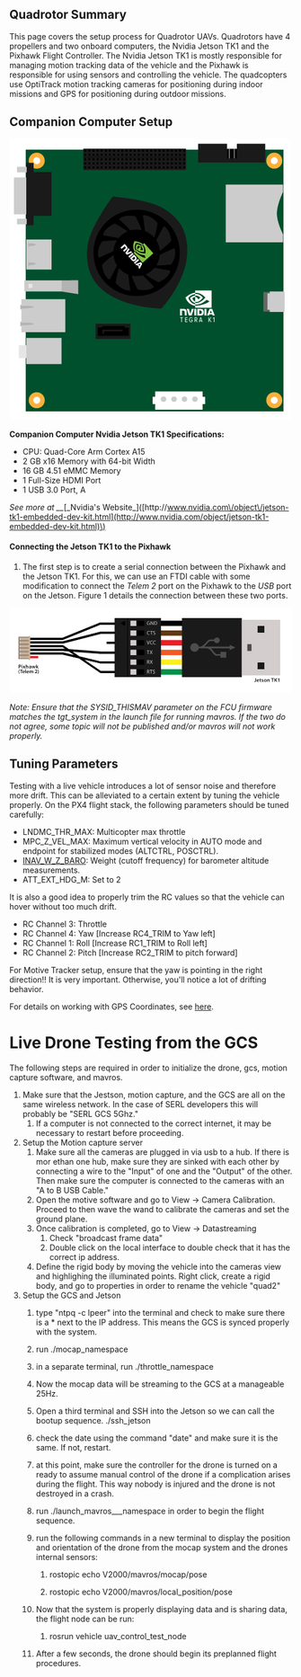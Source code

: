 ## Quadrotor Summary

This page covers the setup process for Quadrotor UAVs. Quadrotors have 4 propellers and two onboard computers, the Nvidia Jetson TK1 and the Pixhawk Flight Controller. The Nvidia Jetson TK1 is mostly responsible for managing motion tracking data of the vehicle and the Pixhawk is responsible for using sensors and controlling the vehicle. The quadcopters use OptiTrack motion tracking cameras for positioning during indoor missions and GPS for positioning during outdoor missions.

## Companion Computer Setup

![](/assets/Jetson-TK1_500.png)

**Companion Computer Nvidia Jetson TK1 Specifications:**

* CPU: Quad-Core Arm Cortex A15
* 2 GB x16 Memory with 64-bit Width
* 16 GB 4.51 eMMC Memory
* 1 Full-Size HDMI Port
* 1 USB 3.0 Port, A

_See more at \_\__\[\_Nvidia's Website_\]\([http:\/\/www.nvidia.com\/object\/jetson-tk1-embedded-dev-kit.html](http://www.nvidia.com/object/jetson-tk1-embedded-dev-kit.html)\)

#### Connecting the Jetson TK1 to the Pixhawk

1. The first step is to create a serial connection between the Pixhawk and the Jetson TK1. For this, we can use an FTDI cable with some modification to connect the _Telem 2_ port on the Pixhawk to the _USB_ port on the Jetson. Figure 1 details the connection between these two ports.

![](/assets/Jetson_to_Pixhawk.png)

_Note: Ensure that the SYSID\_THISMAV parameter on the FCU firmware matches the tgt\_system in the launch file for running mavros. If the two do not agree, some topic will not be published and\/or mavros will not work properly._

## Tuning Parameters

Testing with a live vehicle introduces a lot of sensor noise and therefore more drift. This can be alleviated to a certain extent by tuning the vehicle properly. On the PX4 flight stack, the following parameters should be tuned carefully:

* LNDMC\_THR\_MAX: Multicopter max throttle
* MPC\_Z\_VEL\_MAX: Maximum vertical velocity in AUTO mode and endpoint for stabilized modes \(ALTCTRL, POSCTRL\).
* [INAV\_W\_Z\_BARO](https://pixhawk.org/firmware/parameters#position_estimator_inav): Weight \(cutoff frequency\) for barometer altitude measurements.
* ATT\_EXT\_HDG\_M: Set to 2

It is also a good idea to properly trim the RC values so that the vehicle can hover without too much drift.

* RC Channel 3: Throttle
* RC Channel 4: Yaw \[Increase RC4\_TRIM to Yaw left\]
* RC Channel 1: Roll \[Increase RC1\_TRIM to Roll left\]
* RC Channel 2: Pitch \[Increase RC2\_TRIM to pitch forward\]

For Motive Tracker setup, ensure that the yaw is pointing in the right direction!! It is very important. Otherwise, you'll notice a lot of drifting behavior.

For details on working with GPS Coordinates, see [here](http://www.movable-type.co.uk/scripts/latlong.html).

# **Live Drone Testing from the GCS**

The following steps are required in order to initialize the drone, gcs, motion capture software, and mavros.

1. Make sure that the Jestson, motion capture, and the GCS are all on the same wireless network. In the case of SERL developers this will probably be "SERL GCS 5Ghz."
   1. If a computer is not connected to the correct internet, it may be necessary to restart before proceeding.
2. Setup the Motion capture server
   1. Make sure all the cameras are plugged in via usb to a hub. If there is mor ethan one hub, make sure they are sinked with each other by connecting a wire to the "Input" of one and the "Output" of the other. Then make sure the computer is connected to the cameras with an "A to B USB Cable."
   2. Open the motive software and go to View -&gt; Camera Calibration. Proceed to then wave the wand to calibrate the cameras and set the ground plane.
   3. Once calibration is completed, go to View -&gt; Datastreaming
      1. Check "broadcast frame data"
      2. Double click on the local interface to double check that it has the correct ip address.
   4. Define the rigid body by moving the vehicle into the cameras view and highlighing the illuminated points. Right click, create a rigid body, and go to properties in order to rename the vehicle "quad2"
3. Setup the GCS and Jetson
   1. type "ntpq -c lpeer" into the terminal and check to make sure there is a \* next to the IP address. This means the GCS is synced properly with the system.
   2. run ./mocap\_namespace
   3. in a separate terminal, run ./throttle\_namespace
   4. Now the mocap data will be streaming to the GCS at a manageable 25Hz.
   5. Open a third terminal and SSH into the Jetson so we can call the bootup sequence. ./ssh\_jetson
   6. check the date using the command "date" and make sure it is the same. If not, restart.

   7. at this point, make sure the controller for the drone is turned on a ready to assume manual control of the drone if a complication arises during the flight. This way nobody is injured and the drone is not destroyed in a crash.

   8. run ./launch\_mavros_\__namespace in order to begin the flight sequence.

   9. run the following commands in a new terminal to display the position and orientation of the drone from the mocap system and the drones internal sensors:

      1. rostopic echo V2000/mavros/mocap/pose

      2. rostopic echo V2000/mavros/local\_position/pose

   10. Now that the system is properly displaying data and is sharing data, the flight node can be run: 

       1. rosrun vehicle uav\_control\_test\_node

   11. After a few seconds, the drone should begin its preplanned flight procedures.







